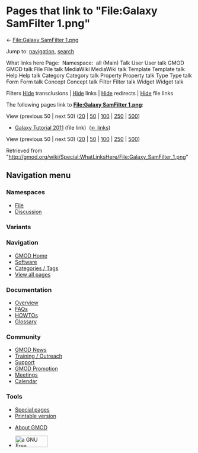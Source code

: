 <div id="mw-page-base" class="noprint">

</div>

<div id="mw-head-base" class="noprint">

</div>

<div id="content" class="mw-body" role="main">

<span id="top"></span>

<div id="mw-js-message" style="display:none;">

</div>



# <span dir="auto">Pages that link to "File:Galaxy SamFilter 1.png"</span>

<div id="bodyContent">

<div id="contentSub">

← [File:Galaxy SamFilter
1.png](/wiki/File:Galaxy_SamFilter_1.png "File:Galaxy SamFilter 1.png")

</div>

<div id="jump-to-nav" class="mw-jump">

Jump to: [navigation](#mw-navigation), [search](#p-search)

</div>

<div id="mw-content-text">

What links here Page:  Namespace:  all (Main) Talk User User talk GMOD
GMOD talk File File talk MediaWiki MediaWiki talk Template Template talk
Help Help talk Category Category talk Property Property talk Type Type
talk Form Form talk Concept Concept talk Filter Filter talk Widget
Widget talk

Filters
[Hide](/mediawiki/index.php?title=Special:WhatLinksHere/File:Galaxy_SamFilter_1.png&hidetrans=1 "Special:WhatLinksHere/File:Galaxy SamFilter 1.png")
transclusions \|
[Hide](/mediawiki/index.php?title=Special:WhatLinksHere/File:Galaxy_SamFilter_1.png&hidelinks=1 "Special:WhatLinksHere/File:Galaxy SamFilter 1.png")
links \|
[Hide](/mediawiki/index.php?title=Special:WhatLinksHere/File:Galaxy_SamFilter_1.png&hideredirs=1 "Special:WhatLinksHere/File:Galaxy SamFilter 1.png")
redirects \|
[Hide](/mediawiki/index.php?title=Special:WhatLinksHere/File:Galaxy_SamFilter_1.png&hideimages=1 "Special:WhatLinksHere/File:Galaxy SamFilter 1.png")
file links

The following pages link to **[File:Galaxy SamFilter
1.png](/wiki/File:Galaxy_SamFilter_1.png "File:Galaxy SamFilter 1.png")**:

View (previous 50 \| next 50)
([20](/mediawiki/index.php?title=Special:WhatLinksHere/File:Galaxy_SamFilter_1.png&limit=20 "Special:WhatLinksHere/File:Galaxy SamFilter 1.png")
\|
[50](/mediawiki/index.php?title=Special:WhatLinksHere/File:Galaxy_SamFilter_1.png&limit=50 "Special:WhatLinksHere/File:Galaxy SamFilter 1.png")
\|
[100](/mediawiki/index.php?title=Special:WhatLinksHere/File:Galaxy_SamFilter_1.png&limit=100 "Special:WhatLinksHere/File:Galaxy SamFilter 1.png")
\|
[250](/mediawiki/index.php?title=Special:WhatLinksHere/File:Galaxy_SamFilter_1.png&limit=250 "Special:WhatLinksHere/File:Galaxy SamFilter 1.png")
\|
[500](/mediawiki/index.php?title=Special:WhatLinksHere/File:Galaxy_SamFilter_1.png&limit=500 "Special:WhatLinksHere/File:Galaxy SamFilter 1.png"))

- [Galaxy Tutorial
  2011](/wiki/Galaxy_Tutorial_2011 "Galaxy Tutorial 2011") (file link) ‎
  <span class="mw-whatlinkshere-tools">([←
  links](/mediawiki/index.php?title=Special:WhatLinksHere&target=Galaxy+Tutorial+2011 "Special:WhatLinksHere"))</span>

View (previous 50 \| next 50)
([20](/mediawiki/index.php?title=Special:WhatLinksHere/File:Galaxy_SamFilter_1.png&limit=20 "Special:WhatLinksHere/File:Galaxy SamFilter 1.png")
\|
[50](/mediawiki/index.php?title=Special:WhatLinksHere/File:Galaxy_SamFilter_1.png&limit=50 "Special:WhatLinksHere/File:Galaxy SamFilter 1.png")
\|
[100](/mediawiki/index.php?title=Special:WhatLinksHere/File:Galaxy_SamFilter_1.png&limit=100 "Special:WhatLinksHere/File:Galaxy SamFilter 1.png")
\|
[250](/mediawiki/index.php?title=Special:WhatLinksHere/File:Galaxy_SamFilter_1.png&limit=250 "Special:WhatLinksHere/File:Galaxy SamFilter 1.png")
\|
[500](/mediawiki/index.php?title=Special:WhatLinksHere/File:Galaxy_SamFilter_1.png&limit=500 "Special:WhatLinksHere/File:Galaxy SamFilter 1.png"))

</div>

<div class="printfooter">

Retrieved from
"<http://gmod.org/wiki/Special:WhatLinksHere/File:Galaxy_SamFilter_1.png>"

</div>

<div id="catlinks" class="catlinks catlinks-allhidden">

</div>

<div class="visualClear">

</div>

</div>

</div>

<div id="mw-navigation">

## Navigation menu

<div id="mw-head">



<div id="left-navigation">

<div id="p-namespaces" class="vectorTabs" role="navigation"
aria-labelledby="p-namespaces-label">

### Namespaces

- <span id="ca-nstab-image"><a href="/wiki/File:Galaxy_SamFilter_1.png" accesskey="c"
  title="View the file page [c]">File</a></span>
- <span id="ca-talk"><a
  href="/mediawiki/index.php?title=File_talk:Galaxy_SamFilter_1.png&amp;action=edit&amp;redlink=1"
  accesskey="t"
  title="Discussion about the content page [t]">Discussion</a></span>

</div>

<div id="p-variants" class="vectorMenu emptyPortlet" role="navigation"
aria-labelledby="p-variants-label">

### 

### Variants[](#)

<div class="menu">

</div>

</div>

</div>

<div id="right-navigation">





</div>



</div>

</div>

</div>

<div id="mw-panel">

<div id="p-logo" role="banner">

<a href="/wiki/Main_Page"
style="background-image: url(http://gmod.org/images/GMOD-cogs.png);"
title="Visit the main page"></a>

</div>

<div id="p-Navigation" class="portal" role="navigation"
aria-labelledby="p-Navigation-label">

### Navigation

<div class="body">

- <span id="n-GMOD-Home">[GMOD Home](/wiki/Main_Page)</span>
- <span id="n-Software">[Software](/wiki/GMOD_Components)</span>
- <span id="n-Categories-.2F-Tags">[Categories /
  Tags](/wiki/Categories)</span>
- <span id="n-View-all-pages">[View all
  pages](/wiki/Special:AllPages)</span>

</div>

</div>

<div id="p-Documentation" class="portal" role="navigation"
aria-labelledby="p-Documentation-label">

### Documentation

<div class="body">

- <span id="n-Overview">[Overview](/wiki/Overview)</span>
- <span id="n-FAQs">[FAQs](/wiki/Category:FAQ)</span>
- <span id="n-HOWTOs">[HOWTOs](/wiki/Category:HOWTO)</span>
- <span id="n-Glossary">[Glossary](/wiki/Glossary)</span>

</div>

</div>

<div id="p-Community" class="portal" role="navigation"
aria-labelledby="p-Community-label">

### Community

<div class="body">

- <span id="n-GMOD-News">[GMOD News](/wiki/GMOD_News)</span>
- <span id="n-Training-.2F-Outreach">[Training /
  Outreach](/wiki/Training_and_Outreach)</span>
- <span id="n-Support">[Support](/wiki/Support)</span>
- <span id="n-GMOD-Promotion">[GMOD
  Promotion](/wiki/GMOD_Promotion)</span>
- <span id="n-Meetings">[Meetings](/wiki/Meetings)</span>
- <span id="n-Calendar">[Calendar](/wiki/Calendar)</span>

</div>

</div>

<div id="p-tb" class="portal" role="navigation"
aria-labelledby="p-tb-label">

### Tools

<div class="body">

- <span id="t-specialpages"><a href="/wiki/Special:SpecialPages" accesskey="q"
  title="A list of all special pages [q]">Special pages</a></span>
- <span id="t-print"><a
  href="/mediawiki/index.php?title=Special:WhatLinksHere/File:Galaxy_SamFilter_1.png&amp;printable=yes"
  rel="alternate" accesskey="p"
  title="Printable version of this page [p]">Printable version</a></span>

</div>

</div>

</div>

</div>

<div id="footer" role="contentinfo">

- <span id="footer-places-about">[About
  GMOD](/wiki/GMOD:About "GMOD:About")</span>

<!-- -->

- <span id="footer-copyrightico">[<img src="http://www.gnu.org/graphics/gfdl-logo-small.png" width="88"
  height="31" alt="a GNU Free Documentation License" />](http://www.gnu.org/licenses/fdl-1.3.html)</span>




</div>
